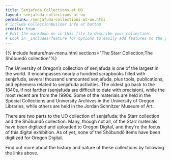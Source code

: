 ```yaml
---
title: Senjafuda Collections at UO
layout: senjafuda-collections-at-uo
permalink: /senjafuda-collections-at-uo.html
# include CollectionBuilder info at bottom
credits: true
# Edit the markdown on in this file to describe your collection
# Look in _includes/feature for options to easily add features to the page
---
```


{% include feature/nav-menu.html sections="The Starr Collection;The Shōbundō collection"%}

The University of Oregon’s collection of senjafuda is one of the largest in the world. It encompasses nearly a hundred scrapbooks filled with senjafuda, several thousand unmounted senjafuda, plus tools, publications, and ephemera related to senjafuda activities. The oldest go back to the 1840s, if not farther (senjafuda are difficult to date with precision), while the most recent are from the 1990s. Some of the materials are held in the Special Collections and University Archives in the University of Oregon Libraries, while others are held in the Jordan Schnitzer Museum of Art.

There are two parts to the UO collection of senjafuda: the Starr collection and the Shōbundō collection. Many, though not all, of the Starr materials have been digitized and uploaded to Oregon Digital, and they're the focus of this digital exhibition. As of yet, none of the Shōbundō items have been digitized for Oregon Digital.

Find out more about the history and nature of these collections by following the links above.

